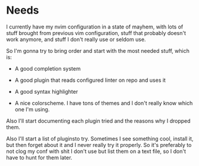 # Needs

I currently have my nvim configuration in a state of mayhem, with lots of stuff
brought from previous vim configuration, stuff that probably doesn't work
anymore, and stuff I don't really use or seldom use.

So I'm gonna try to bring order and start with the most needed stuff, which is:

- A good completion system

- A good plugin that reads configured linter on repo and uses it

- A good syntax highlighter

- A nice colorscheme. I have tons of themes and I don't really know which one
  I'm using.

Also I'll start documenting each plugin tried and the reasons why I dropped
them.

Also I'll start a list of pluginsto try. Sometimes I see something cool,
install it, but then forget about it and I never really try it properly. So it's
preferably to not clog my conf with shit I don't use but list them on a text
file, so I don't have to hunt for them later.
